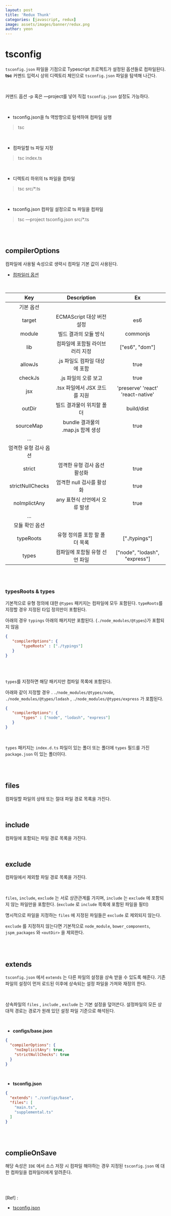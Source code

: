 ```yaml
---
layout: post
title: 'Redux Thunk'
categories: [javascript, redux]
image: assets/images/banner/redux.png
author: yeon
---
```

# tsconfig

`tsconfig.json` 파일을 기점으로 Typescript 프로젝트가 설정된 옵션들로 컴파일된다. **tsc** 커멘드 입력시 상위 디렉토리 체인으로 `tsconfig.json` 파일을 탐색해 나간다. <br>

<br>

커맨드 옵션 -p 혹은 —project를 넣어 직접 `tsconfig.json`  설정도 가능하다. <br>

<br>

- tsconfig.json을 fs 역방향으로 탐색하여 컴파일 실행

> tsc

<br>

- 컴파일할 ts 파일 지정

> tsc index.ts

<br>

- 디렉토리 하위의 ts 파일을 컴파일

> tsc src/*.ts

<br>

- tsconfig.json 컴파일 설정으로 ts 파일을 컴파일

> tsc —project tsconfig.json src/*.ts

<br><br>

## compilerOptions

컴파일에 사용될 속성으로 생략시 컴파일 기본 값이 사용된다.

- [컴파일러 옵션](https://typescript-kr.github.io/pages/compiler-options.html)

<br>

| Key | Description | Ex |
|:---:|:---:|:---:|
| 기본 옵션 | |  | |  |
| target | ECMAScript 대상 버전 설정 | es6 |
| module | 빌드 결과의 모듈 방식 | commonjs |
| lib | 컴파일에 포함될 라이브러리 지정 | ["es6", "dom"] |
| allowJs | .js 파일도 컴파일 대상에 포함 | true |
| checkJs | .js 파일의 오류 보고 | true |
| jsx | .tsx 파일에서 JSX 코드를 지원 | 'preserve' 'react' 'react-native' |
| outDir | 빌드 결과물이 위치할 폴더 | build/dist |
| sourceMap |  bundle 결과물의 .map.js 함께 생성 | true |
| ... |  |  |
| 엄격한 유형 검사 옵션 |  |  |
| strict | 엄격한 유형 검사 옵션 활성화 | true |
| strictNullChecks | 엄격한 null 검사를 활성화 | true |
| noImplictAny | any 표현식 선언에서 오류 발생 | true |
| ... |  |  |
| 모듈 확인 옵션 |  |  |
| typeRoots | 유형 정의를 포함 할 폴더 목록 | ["./typings"] |
| types | 컴파일에 포함될 유형 선언 파일 | ["node", "lodash", "express"] |

<br><br>

### typesRoots & types

기본적으로 유형 정의에 대한 `@types` 패키지는 컴파일에 모두 포함된다. `typeRoots`를 지정할 경우 지정된 타입 정의만이 포함된다. <br>

아래의 경우 `typings`  아래의 패키지만 포함된다. (`./node_modules/@types`)가 포함되지 않음 <br>

```json
{
   "compilerOptions": {
       "typeRoots" : ["./typings"]
   }
}
```

<br><br>

`types`를 지정하면 해당 패키지만 컴파일 목록에 포함된다. <br>

아래와 같이 지정할 경우 . `./node_modules/@types/node`, `./node_modules/@types/lodash` , `./node_modules/@types/express` 가 포함된다. <br>

```json
{
   "compilerOptions": {
       "types" : ["node", "lodash", "express"]
   }
}
```

<br>

`types` 패키지는 `index.d.ts` 파일이 있는 폴더 또는 폴더에 `types` 필드를 가진 `package.json` 이 있는 폴더이다. <br>

<br><br>

## files

컴파일할 파일의 상태 또는 절대 파일 경로 목록을 가진다.

<br>

## include

컴파일에 포함되는 파일 경로 목록을 가진다.

<br>

## exclude

컴파일에서 제외할 파일 경로 목록을 가진다.

<br>

`files`, `include`, `exclude` 는 서로 상관관계를 가지며, `include` 는 `exclude` 에 포함되지 않는 파일만을 포함한다. (`exclude` 로 `include` 목록에 포함된 파일을 필터)

명시적으로 파일을 지정하는 `files` 에 지정된 파일들은 `exclude` 로 제외되지 않는다. <br>

`exclude` 를 지정하지 않는다면 기본적으로 `node_module`, `bower_components`,   `jspm_packages` 와 `<outDir>` 을 제외한다. <br>

<br><br>

## extends

`tsconfig.json` 에서 `extends` 는 다른 파일의 설정을 상속 받을 수 있도록 해준다. 기존 파일의 설정이 먼저 로드된 이후에 상속되는 설정 파일을 가져와 재정의 한다. <br>

<br>

상속파일의 `files` , `include` , `exclude` 는 기본 설정을 덮어쓴다. 설정파일의 모든 상대적 경로는 경로가 원래 있던 설정 파일 기준으로 해석된다. <br>

<br>

- **configs/base.json**

```json
{
  "compilerOptions": {
    "noImplicitAny": true,
    "strictNullChecks": true
  }
}
```

<br>

- **tsconfig.json**

```json
{
  "extends": "./configs/base",
  "files": [
    "main.ts",
    "supplemental.ts"
  ]
}
```

<br><br>

## complieOnSave

해당 속성은 `IDE` 에서 소스 저장 시 컴파일 해야하는 경우 지정된 `tsconfig.json` 에 대한 컴파일을 컴파일러에게 알려준다.

<br><br>

[Ref] :

- [tsconfig.json](https://typescript-kr.github.io/pages/tsconfig.json.html)


<br><br><br>